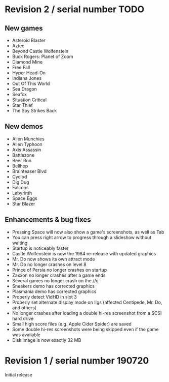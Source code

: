 # Revision 2 / serial number TODO

## New games

 - Asteroid Blaster
 - Aztec
 - Beyond Castle Wolfenstein
 - Buck Rogers: Planet of Zoom
 - Diamond Mine
 - Free Fall
 - Hyper Head-On
 - Indiana Jones
 - Out Of This World
 - Sea Dragon
 - Seafox
 - Situation Critical
 - Star Thief
 - The Spy Strikes Back

## New demos

 - Alien Munchies
 - Alien Typhoon
 - Axis Assassin
 - Battlezone
 - Beer Run
 - Bellhop
 - Brainteaser Blvd
 - Cyclod
 - Dig Dug
 - Falcons
 - Labyrinth
 - Space Eggs
 - Star Blazer

## Enhancements & bug fixes

 - Pressing Space will now also show a game's screenshots, as well as Tab
 - You can press right arrow to progress through a slideshow without waiting
 - Startup is noticeably faster
 - Castle Wolfenstein is now the 1984 re-release with updated graphics
 - Mr. Do now shows its own attract mode
 - Mr. Do no longer crashes on level 8
 - Prince of Persia no longer crashes on startup
 - Zaxxon no longer crashes after a game ends
 - Several games no longer crash on the //c
 - Sneakers demo has corrected graphics
 - Plasmania demo has corrected graphics
 - Properly detect VidHD in slot 3
 - Properly set alternate display mode on IIgs (affected Centipede, Mr. Do, and others)
 - No longer crashes after loading a double hi-res screenshot from a SCSI hard drive
 - Small high score files (e.g. Apple Cider Spider) are saved
 - Some double hi-res screenshots were being skipped even if the game was available
 - Disk image is now exactly 32 MB

# Revision 1 / serial number 190720

Initial release
